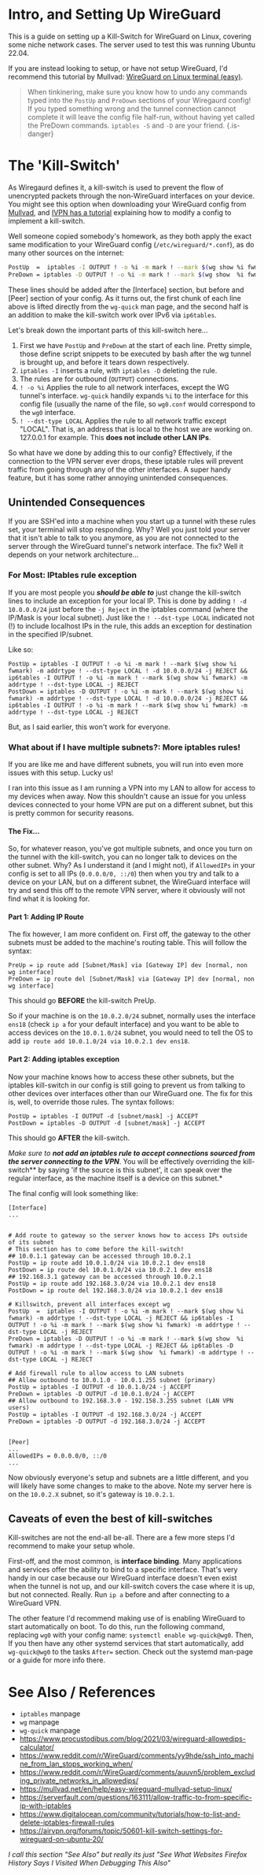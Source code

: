 # Intro, and Setting Up WireGuard
This is a guide on setting up a Kill-Switch for WireGuard on Linux, covering some niche network cases. The server used to test this was running Ubuntu 22.04.

If you are instead looking to setup, or have not setup WireGuard, I'd recommend this tutorial by Mullvad: [WireGuard on Linux terminal (easy)](https://mullvad.net/en/help/easy-wireguard-mullvad-setup-linux/).

> When tinkinering, make sure you know how to undo any commands typed into the `PostUp` and `PreDown` sections of your Wiregaurd config! If you typed something wrong and the tunnel connection cannot complete it will leave the config file half-run, without having yet called the PreDown commands. `iptables -S` and `-D` are your friend.
{.is-danger}


# The 'Kill-Switch'
As Wiregaurd defines it, a kill-switch is used to prevent the flow of unencrypted packets through the non-WireGuard interfaces on your device. You might see this option when downloading your WireGuard config from [Mullvad](https://mullvad.net/en), and [IVPN has a tutorial](https://www.ivpn.net/knowledgebase/linux/linux-wireguard-kill-switch/) explaining how to modify a config to implement a kill-switch.

Well someone copied somebody's homework, as they both apply the exact same modification to your WireGuard config (`/etc/wireguard/*.conf`), as do many other sources on the internet:

```bash
PostUp  =  iptables -I OUTPUT ! -o %i -m mark ! --mark $(wg show %i fwmark) -m addrtype ! --dst-type LOCAL -j REJECT && ip6tables -I OUTPUT ! -o %i -m mark ! --mark $(wg show %i fwmark) -m addrtype ! --dst-type LOCAL -j REJECT
PreDown = iptables -D OUTPUT ! -o %i -m mark ! --mark $(wg show  %i fwmark) -m addrtype ! --dst-type LOCAL -j REJECT && ip6tables -D OUTPUT ! -o %i -m mark ! --mark $(wg show  %i fwmark) -m addrtype ! --dst-type LOCAL -j REJECT
```

These lines should be added after the [Interface] section, but before and [Peer] section of your config. As it turns out, the first chunk of each line above is lifted directly from the `wg-quick` man page, and the second half is an addition to make the kill-switch work over IPv6 via `ip6tables`.

Let's break down the important parts of this kill-switch here...
1. First we have `PostUp` and `PreDown` at the start of each line. Pretty simple, those define script snippets to be executed by bash after the wg tunnel is brought up, and before it tears down respectively.
2. `iptables -I` inserts a rule, with `iptables -D` deleting the rule.
3. The rules are for outbound (`OUTPUT`) connections.
4. `! -o %i` Applies the rule to all network interfaces, except the WG tunnel's interface. `wg-quick` handily expands `%i` to the interface for this config file (usually the name of the file, so `wg0.conf` would correspond to the `wg0` interface.
5. `! --dst-type LOCAL` Applies the rule to all network traffic except "LOCAL". That is, an address that is local to the host we are working on. 127.0.0.1 for example. This **does not include other LAN IPs**.

So what have we done by adding this to our config? Effectively, if the connection to the VPN server ever drops, these iptable rules will prevent traffic from going through any of the other interfaces. A super handy feature, but it has some rather annoying unintended consequences.

## Unintended Consequences

If you are SSH'ed into a machine when you start up a tunnel with these rules set, your terminal will stop responding. Why? Well you just told your server that it isn't able to talk to you anymore, as you are not connected to the server through the WireGuard tunnel's network interface. The fix? Well it depends on your network architecture...

### For Most: IPtables rule exception
If you are most people you ***should be able to*** just change the kill-switch lines to include an exception for your local IP. This is done by adding `! -d 10.0.0.0/24` just before the `-j Reject` in the iptables command (where the IP/Mask is your local subnet). Just like the `! --dst-type LOCAL` indicated not (!) to include localhost IPs in the rule, this adds an exception for destination in the specified IP/subnet.

Like so:
```
PostUp = iptables -I OUTPUT ! -o %i -m mark ! --mark $(wg show %i fwmark) -m addrtype ! --dst-type LOCAL ! -d 10.0.0.0/24 -j REJECT && ip6tables -I OUTPUT ! -o %i -m mark ! --mark $(wg show %i fwmark) -m addrtype ! --dst-type LOCAL -j REJECT
PostDown = iptables -D OUTPUT ! -o %i -m mark ! --mark $(wg show %i fwmark) -m addrtype ! --dst-type LOCAL ! -d 10.0.0.0/24 -j REJECT && ip6tables -I OUTPUT ! -o %i -m mark ! --mark $(wg show %i fwmark) -m addrtype ! --dst-type LOCAL -j REJECT
```

But, as I said earlier, this won't work for everyone.

### What about if I have multiple subnets?: More iptables rules!
If you are like me and have different subnets, you will run into even more issues with this setup. Lucky us!

I ran into this issue as I am running a VPN into my LAN to allow for access to my devices when away. Now this shouldn't cause an issue for you unless devices connected to your home VPN are put on a different subnet, but this is pretty common for security reasons.

#### The Fix...

So, for whatever reason, you've got multiple subnets, and once you turn on the tunnel with the kill-switch, you can no longer talk to devices on the other subnet. Why? As I understand it (and I might not), if `AllowedIPs` in your config is set to all IPs (`0.0.0.0/0, ::/0`) then when you try and talk to a device on your LAN, but on a different subnet, the WireGuard interface will try and send this off to the remote VPN server, where it obviously will not find what it is looking for.

#### Part 1: Adding IP Route
The fix however, I am more confident on. First off, the gateway to the other subnets must be added to the machine's routing table. This will follow the syntax:
```
PreUp = ip route add [Subnet/Mask] via [Gateway IP] dev [normal, non wg interface]
PreDown = ip route del [Subnet/Mask] via [Gateway IP] dev [normal, non wg interface]
```

This should go **BEFORE** the kill-switch PreUp.

So if your machine is on the `10.0.2.0/24` subnet, normally uses the interface `ens18` (check `ip a` for your default interface) and you want to be able to access devices on the `10.0.1.0/24` subnet, you would need to tell the OS to  add `ip route add 10.0.1.0/24 via 10.0.2.1 dev ens18`.

#### Part 2: Adding iptables exception
Now your machine knows how to access these other subnets, but the iptables kill-switch in our config is still going to prevent us from talking to other devices over interfaces other than our WireGuard one. The fix for this is, well, to override those rules. The syntax follows:
```
PostUp = iptables -I OUTPUT -d [subnet/mask] -j ACCEPT
PostDown = iptables -D OUTPUT -d [subnet/mask] -j ACCEPT
```
This should go **AFTER** the kill-switch.


*Make sure to **not add an iptables rule to accept connections sourced from the server connecting to the VPN***. You will be effectively overriding the kill-switch** by saying 'if the source is this subnet', it can speak over the regular interface, as the machine itself is a device on this subnet.*


The final config will look something like:
```
[Interface]
...


# Add route to gateway so the server knows how to access IPs outside of its subnet
# This section has to come before the kill-switch!
## 10.0.1.1 gateway can be accessed through 10.0.2.1
PostUp = ip route add 10.0.1.0/24 via 10.0.2.1 dev ens18
PostDown = ip route del 10.0.1.0/24 via 10.0.2.1 dev ens18
## 192.168.3.1 gateway can be accessed through 10.0.2.1
PostUp = ip route add 192.168.3.0/24 via 10.0.2.1 dev ens18
PostDown = ip route del 192.168.3.0/24 via 10.0.2.1 dev ens18

# Killswitch, prevent all interfaces except wg
PostUp  =  iptables -I OUTPUT ! -o %i -m mark ! --mark $(wg show %i fwmark) -m addrtype ! --dst-type LOCAL -j REJECT && ip6tables -I OUTPUT ! -o %i -m mark ! --mark $(wg show %i fwmark) -m addrtype ! --dst-type LOCAL -j REJECT
PreDown = iptables -D OUTPUT ! -o %i -m mark ! --mark $(wg show  %i fwmark) -m addrtype ! --dst-type LOCAL -j REJECT && ip6tables -D OUTPUT ! -o %i -m mark ! --mark $(wg show  %i fwmark) -m addrtype ! --dst-type LOCAL -j REJECT

# Add firewall rule to allow access to LAN subnets
## Allow outbound to 10.0.1.0 - 10.0.1.255 subnet (primary)
PostUp = iptables -I OUTPUT -d 10.0.1.0/24 -j ACCEPT
PreDown = iptables -D OUTPUT -d 10.0.1.0/24 -j ACCEPT
## Allow outbound to 192.168.3.0 - 192.158.3.255 subnet (LAN VPN users)
PostUp = iptables -I OUTPUT -d 192.168.3.0/24 -j ACCEPT
PreDown = iptables -D OUTPUT -d 192.168.3.0/24 -j ACCEPT


[Peer]
...
AllowedIPs = 0.0.0.0/0, ::/0
...
```

Now obviously everyone's setup and subnets are a little different, and you will likely have some changes to make to the above. Note my server here is on the `10.0.2.X` subnet, so it's gateway is `10.0.2.1`.


## Caveats of even the best of kill-switches
Kill-switches are not the end-all be-all. There are a few more steps I'd recommend to make your setup whole.

First-off, and the most common, is **interface binding**. Many applications and services offer the ability to bind to a specific interface. That's very handy in our case because our WireGuard interface doesn't even exist when the tunnel is not up, and our kill-switch covers the case where it is up, but not connected. Really. Run `ip a` before and after connecting to a WireGuard VPN.

The other feature I'd recommend making use of is enabling WireGuard to start automatically on boot. To do this, run the following command, replacing `wg0` with your config name: `systemctl enable wg-quick@wg0`. Then, If you then have any other systemd services that start automatically, add `wg-quick@wg0` to the tasks `After=` section. Check out the systemd man-page or a guide for more info there.


# See Also / References
* `iptables` manpage
* `wg` manpage
* `wg-quick` manpage
* https://www.procustodibus.com/blog/2021/03/wireguard-allowedips-calculator/
* https://www.reddit.com/r/WireGuard/comments/yy9hde/ssh_into_machine_from_lan_stops_working_when/
* https://www.reddit.com/r/WireGuard/comments/auuvn5/problem_excluding_private_networks_in_allowedips/
* https://mullvad.net/en/help/easy-wireguard-mullvad-setup-linux/
* https://serverfault.com/questions/163111/allow-traffic-to-from-specific-ip-with-iptables
* https://www.digitalocean.com/community/tutorials/how-to-list-and-delete-iptables-firewall-rules
* https://airvpn.org/forums/topic/50601-kill-switch-settings-for-wireguard-on-ubuntu-20/

*I call this section "See Also" but really its just "See What Websites Firefox History Says I Visited When Debugging This Also"*